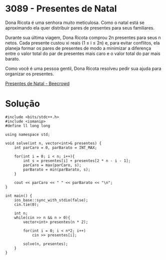 # 3089 - Presentes de Natal

Dona Ricota é uma senhora muito meticulosa. Como o natal está se aproximando ela quer distribuir pares de presentes para seus familiares.

Durante sua última viagem, Dona Ricota comprou 2n presentes para seus n netos. Cada presente custou xi reais (1 ≤ i ≤ 2n) e, para evitar conflitos, ela planeja formar os pares de presentes de modo a minimizar a diferença entre o valor total do par de presentes mais caro e o valor total do par mais barato.

Como você é uma pessoa gentil, Dona Ricota resolveu pedir sua ajuda para organizar os presentes.

[Presentes de Natal - Beecrowd](https://www.beecrowd.com.br/judge/pt/problems/view/3089)

# Solução

```
#include <bits/stdc++.h>
#include <iomanip>
#define ll long long

using namespace std;

void solve(int n, vector<int>& presentes) {
	int parCaro = 0, parBarato = INT_MAX;

	for(int i = 0; i < n; i++){
		int s = presentes[i] + presentes[2 * n - i - 1];
		parCaro = max(parCaro, s);
		parBarato = min(parBarato, s);
	}

	cout << parCaro << " " << parBarato << "\n";
}

int main() { 
    ios_base::sync_with_stdio(false);
    cin.tie(0);
    
	int n;
	while(cin >> n && n > 0){
		vector<int> presentes(n * 2);
		
		for(int i = 0; i < n*2; i++)
			cin >> presentes[i];

		solve(n, presentes);
	}
}
```
